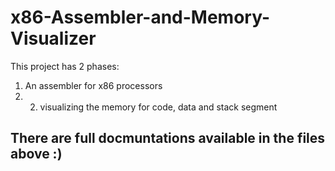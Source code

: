 # x86-Assembler-and-Memory-Visualizer
This project has 2 phases: 
1. An assembler for x86 processors
2. 2. visualizing the memory for code, data and stack segment

## There are full docmuntations available in the files above :)
